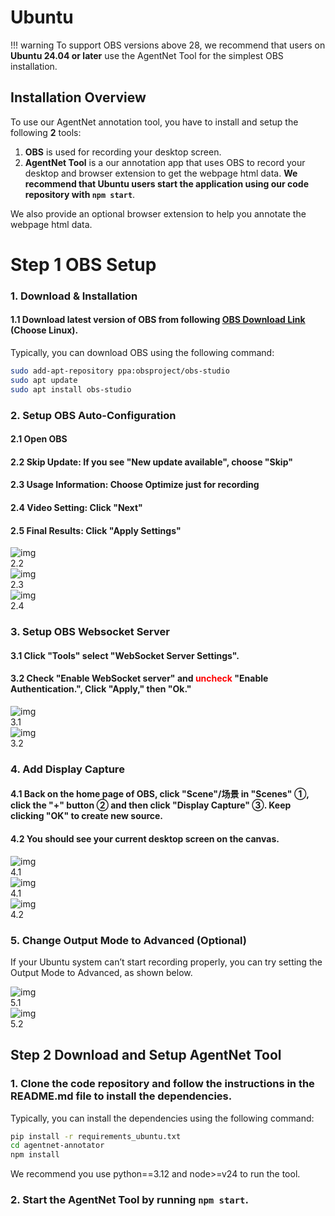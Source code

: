 <link rel="stylesheet" href="../assets/style.css">

# Ubuntu

!!! warning 
    To support OBS versions above 28, we recommend that users on **Ubuntu 24.04 or later** use the AgentNet Tool for the simplest OBS installation.

## Installation Overview

To use our AgentNet annotation tool, you have to install and setup the following **2** tools:

1. **OBS** is used for recording your desktop screen.
2. **AgentNet Tool** is a our annotation app that uses OBS to record your desktop and browser extension to get the webpage html data. **We recommend that Ubuntu users start the application using our code repository with `npm start`**.

We also provide an optional browser extension to help you annotate the webpage html data.

# Step 1 OBS Setup

### 1. Download & Installation

#### 1.1 Download **latest version** of OBS from following [OBS Download Link](https://obsproject.com/download) (Choose Linux).

Typically, you can download OBS using the following command:

```bash
sudo add-apt-repository ppa:obsproject/obs-studio
sudo apt update
sudo apt install obs-studio
```

### 2. Setup OBS Auto-Configuration

#### 2.1 Open OBS

#### 2.2 Skip Update: If you see "New update available", choose "Skip"

#### 2.3 Usage Information: Choose **Optimize just for recording**

#### 2.4 Video Setting: Click "Next"

#### 2.5 Final Results: Click "Apply Settings"

<div class="image-collection">
<div class="image-container">
 <img src="../windows_assets/obs1.png" alt="img" class="step-image">
 <div class="step-tag">2.2</div>
</div>
<div class="image-container">
 <img src="../windows_assets/obs3.png" alt="img" class="step-image">
 <div class="step-tag">2.3</div>
</div>
<div class="image-container">
 <img src="../windows_assets/obs4.png" alt="img" class="step-image">
 <div class="step-tag">2.4</div>
</div>
</div>

### 3. Setup OBS Websocket Server

#### 3.1 Click **"Tools"** select **"WebSocket Server Settings".**

#### 3.2 Check **"Enable WebSocket server"** and <span style="color:red;">**uncheck**</span> **"Enable Authentication."**, Click "Apply," then "Ok."

<div class="image-collection">
    <div class="image-container">
        <img src="../windows_assets/obs5.png" alt="img" class="step-image">
        <div class="step-tag">3.1</div>
    </div>
    <div class="image-container">
        <img src="../windows_assets/obs6.png" alt="img" class="step-image">
        <div class="step-tag">3.2</div>
    </div>
</div>

### 4. Add Display Capture

#### 4.1 Back on the home page of OBS, click **"Scene"**/**场景** in "Scenes" ①, click the **"+"** button ② and then click **"Display Capture"** ③. Keep clicking "OK" to create new source.

#### 4.2 You should see your **current desktop** screen on the canvas.

<div class="image-collection">
<div class="image-container">
    <img src="../windows_assets/obs7.png" alt="img" class="step-image">
    <div class="step-tag">4.1</div>
</div>
<div class="image-container">
    <img src="../windows_assets/obs8.png" alt="img" class="step-image">
    <div class="step-tag">4.1</div>
</div>
<div class="image-container">
    <img src="../windows_assets/obs9.png" alt="img" class="step-image">
    <div class="step-tag">4.2</div>
</div>
</div>

### 5. Change Output Mode to Advanced (Optional)

If your Ubuntu system can’t start recording properly, you can try setting the Output Mode to Advanced, as shown below.

<div class="image-collection">
    <div class="image-container">
        <img src="../ubuntu_assets/obs_output_1.png" alt="img" class="step-image">
        <div class="step-tag">5.1</div>
    </div>
    <div class="image-container">
        <img src="../ubuntu_assets/obs_output_2.png" alt="img" class="step-image">
        <div class="step-tag">5.2</div>
    </div>
</div>

## Step 2 Download and Setup AgentNet Tool

### 1. Clone the code repository and follow the instructions in the README.md file to install the dependencies.

Typically, you can install the dependencies using the following command:

```bash
pip install -r requirements_ubuntu.txt
cd agentnet-annotator
npm install
```

We recommend you use python==3.12 and node>=v24 to run the tool.

### 2. Start the AgentNet Tool by running `npm start`.
